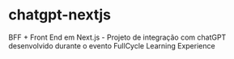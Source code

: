 # chatgpt-nextjs
BFF + Front End em Next.js - Projeto de integração com chatGPT desenvolvido durante o evento FullCycle Learning Experience
